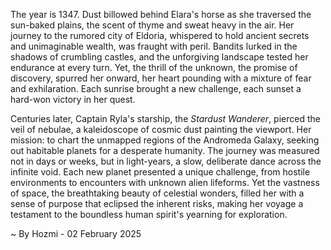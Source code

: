 
The year is 1347.  Dust billowed behind Elara's horse as she traversed the sun-baked plains, the scent of thyme and sweat heavy in the air.  Her journey to the rumored city of Eldoria, whispered to hold ancient secrets and unimaginable wealth, was fraught with peril.  Bandits lurked in the shadows of crumbling castles, and the unforgiving landscape tested her endurance at every turn. Yet, the thrill of the unknown, the promise of discovery, spurred her onward, her heart pounding with a mixture of fear and exhilaration. Each sunrise brought a new challenge, each sunset a hard-won victory in her quest.

Centuries later, Captain Ryla's starship, the *Stardust Wanderer*, pierced the veil of nebulae, a kaleidoscope of cosmic dust painting the viewport.  Her mission: to chart the unmapped regions of the Andromeda Galaxy, seeking out habitable planets for a desperate humanity.  The journey was measured not in days or weeks, but in light-years, a slow, deliberate dance across the infinite void.  Each new planet presented a unique challenge, from hostile environments to encounters with unknown alien lifeforms. Yet the vastness of space, the breathtaking beauty of celestial wonders, filled her with a sense of purpose that eclipsed the inherent risks, making her voyage a testament to the boundless human spirit's yearning for exploration.

~ By Hozmi - 02 February 2025
